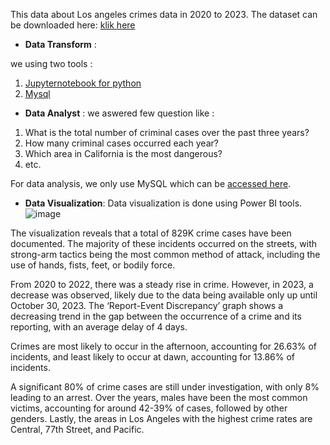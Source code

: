 This data about Los angeles crimes data in 2020 to 2023. The dataset can be downloaded here:
[klik here](https://www.kaggle.com/datasets/ishmaelkiptoo/usa-los-angeles-crimes-data-2020-to-2023)

- **Data Transform** : 

we using two tools : 
1. [Jupyternotebook for python](https://github.com/hidan777/DA-/blob/main/Los%20Angeles%20Crime%20Data/Los%20Angeles%20Crime%20Data%20%20Transform.ipynb)
2. [Mysql](https://github.com/hidan777/DA-/blob/main/Los%20Angeles%20Crime%20Data/Los%20Angeles_Crime_Data_Transform.sql) 

- **Data Analyst** : 
we aswered few question like : 
1.  What is the total number of criminal cases over the past three years?
2.  How many criminal cases occurred each year?
3.  Which area in California is the most dangerous?
4.  etc.

For data analysis, we only use MySQL which can be [accessed here](https://github.com/hidan777/DA-/blob/main/Los%20Angeles%20Crime%20Data/Los%20Angeles_Crime_Data_Analyst.sql).


- **Data Visualization**: 
Data visualization is done using Power BI tools.
![image](https://github.com/hidan777/DA-/assets/116585951/b087d90a-e600-4490-a332-48479f954f3f)

The visualization reveals that a total of 829K crime cases have been documented. The majority of these incidents occurred on the streets, with strong-arm tactics being the most common method of attack, including the use of hands, fists, feet, or bodily force.

From 2020 to 2022, there was a steady rise in crime. However, in 2023, a decrease was observed, likely due to the data being available only up until October 30, 2023. The ‘Report-Event Discrepancy’ graph shows a decreasing trend in the gap between the occurrence of a crime and its reporting, with an average delay of 4 days.

Crimes are most likely to occur in the afternoon, accounting for 26.63% of incidents, and least likely to occur at dawn, accounting for 13.86% of incidents.

A significant 80% of crime cases are still under investigation, with only 8% leading to an arrest. Over the years, males have been the most common victims, accounting for around 42-39% of cases, followed by other genders. Lastly, the areas in Los Angeles with the highest crime rates are Central, 77th Street, and Pacific.


